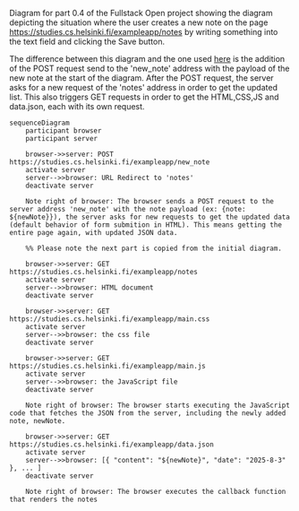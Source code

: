 Diagram for part 0.4 of the Fullstack Open project showing the diagram depicting the situation where the user creates a new note on the page https://studies.cs.helsinki.fi/exampleapp/notes by writing something into the text field and clicking the Save button.

The difference between this diagram and the one used [here](https://fullstackopen.com/en/part0/fundamentals_of_web_apps#loading-a-page-containing-java-script-review) is the addition of the POST request send to the 'new_note' address with the payload of the new note at the start of the diagram. After the POST request, the server asks for a new request of the 'notes' address in order to get the updated list. This also triggers GET requests in order to get the HTML,CSS,JS and data.json, each with its own request.

```mermaid
sequenceDiagram
    participant browser
    participant server

    browser->>server: POST https://studies.cs.helsinki.fi/exampleapp/new_note
    activate server
    server-->>browser: URL Redirect to 'notes'
    deactivate server

    Note right of browser: The browser sends a POST request to the server address 'new_note' with the note payload (ex: {note: ${newNote}}), the server asks for new requests to get the updated data (default behavior of form submition in HTML). This means getting the entire page again, with updated JSON data.

    %% Please note the next part is copied from the initial diagram.

    browser->>server: GET https://studies.cs.helsinki.fi/exampleapp/notes
    activate server
    server-->>browser: HTML document
    deactivate server

    browser->>server: GET https://studies.cs.helsinki.fi/exampleapp/main.css
    activate server
    server-->>browser: the css file
    deactivate server

    browser->>server: GET https://studies.cs.helsinki.fi/exampleapp/main.js
    activate server
    server-->>browser: the JavaScript file
    deactivate server

    Note right of browser: The browser starts executing the JavaScript code that fetches the JSON from the server, including the newly added note, newNote.

    browser->>server: GET https://studies.cs.helsinki.fi/exampleapp/data.json
    activate server
    server-->>browser: [{ "content": "${newNote}", "date": "2025-8-3" }, ... ]
    deactivate server

    Note right of browser: The browser executes the callback function that renders the notes
```
